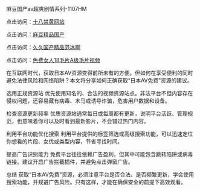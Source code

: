 麻豆国产av超爽剧情系列-1107HM

点击访问：<a href="https://heiliaoow5kzm.pages.dev">十八禁黄网站</a>

点击访问：<a href="https://heiliaowt0d7p.pages.dev">麻豆精品国产</a>

点击访问：<a href="https://heiliaoow5kzm.pages.dev">久久国产精品范冰啊</a>

点击访问：<a href="https://heiliaoow5kzm.pages.dev">色费女人18毛片A级毛片视频</a>

在互联网时代，获取日本AV资源变得前所未有的方便。但如何在享受便利的同时避免法律风险和网络陷阱？本文将分享如何正确获取“日本AV免费”资源的建议。

选用正规资源站
优先使用知名的、合法的视频资源站点。非法平台不但内容存在侵权问题，还容易藏有病毒、木马或诱导诈骗，危害用户数据和设备。

检查资源更新频率
优质资源站通常每日或每周都有更新，说明平台活跃、管理规范，也意味着你可以及时看到最新影片，不会错过热门内容。

利用平台功能优化搜索
利用平台提供的标签筛选或高级搜索功能，可以迅速定位你想看的片段、女优或类型内容，节省寻找时间。

提高广告识别能力
免费平台往往依赖广告盈利，但其中可能包含跳转陷阱或病毒链接。建议开启广告拦截插件，并避免点击弹窗广告。

总结
获取“日本AV免费”资源，必须注意平台是否合法、是否频繁更新，学会使用搜索功能，并规避广告风险。只有这样，才能在确保安全的前提下高效观看。

<span style="display:none;">[Canonical link]( )</span>
